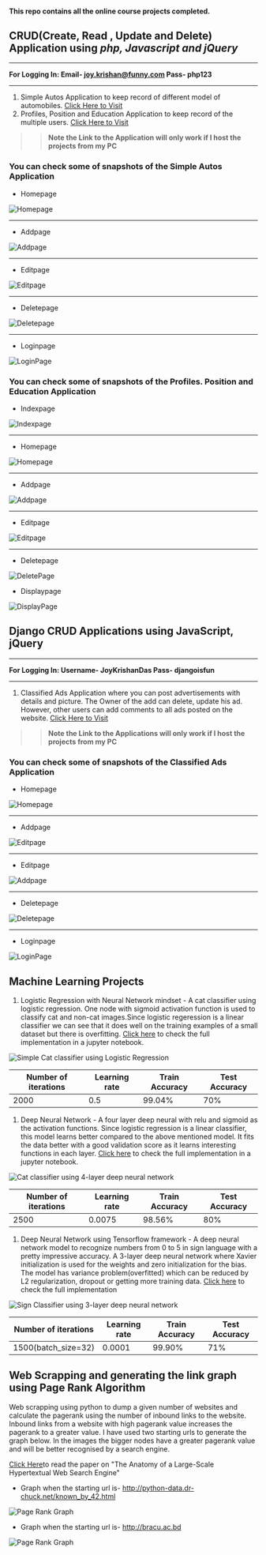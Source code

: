 #### **This repo contains all the online course projects completed.**



## CRUD(Create, Read , Update and Delete) Application using *php, Javascript and jQuery*
___
__For Logging In: Email- joy.krishan@funny.com Pass- php123__
___

1. Simple Autos Application to keep record of different model of automobiles. [Click Here to Visit]()
1. Profiles, Position and Education Application to keep record of the multiple users. [Click Here to Visit]()

>>**Note the Link to the Application will only work if I host the projects from my PC**


### You can check some of snapshots of the Simple Autos Application

* Homepage

![Homepage](https://github.com/JoyKrishan/Joy-s_Course_Projects/blob/master/PHP%20pictures/Autos_homepage.JPG)
___

* Addpage

![Addpage](https://github.com/JoyKrishan/Joy-s_Course_Projects/blob/master/PHP%20pictures/Autos_Addnew.JPG)
___

* Editpage

![Editpage](https://github.com/JoyKrishan/Joy-s_Course_Projects/blob/master/PHP%20pictures/Autos_editpage.JPG)
___

* Deletepage

![Deletepage](https://github.com/JoyKrishan/Joy-s_Course_Projects/blob/master/PHP%20pictures/Autos_deletepage.JPG)
___

* Loginpage 

![LoginPage](https://github.com/JoyKrishan/Joy-s_Course_Projects/blob/master/PHP%20pictures/Autos_Loginpage.JPG)

### You can check some of snapshots of the Profiles. Position and Education Application

* Indexpage

![Indexpage](https://github.com/JoyKrishan/Joy-s_Course_Projects/blob/master/PHP%20pictures/Profiles_IndexPage.JPG)
___

* Homepage

![Homepage](https://github.com/JoyKrishan/Joy-s_Course_Projects/blob/master/PHP%20pictures/Profiles_Homepage.JPG)
___

* Addpage

![Addpage](https://github.com/JoyKrishan/Joy-s_Course_Projects/blob/master/PHP%20pictures/Profiles_Addpage.JPG)
___

* Editpage

![Editpage](https://github.com/JoyKrishan/Joy-s_Course_Projects/blob/master/PHP%20pictures/Profiles_editpage.JPG)
___

* Deletepage 

![DeletePage](https://github.com/JoyKrishan/Autos-App-Using-PHP/blob/master/PHP%20pictures/Profiles_deletepage.JPG)

* Displaypage

![DisplayPage](https://github.com/JoyKrishan/Joy-s_Course_Projects/blob/master/PHP%20pictures/Profiles_displaypage.JPG)

## Django CRUD Applications using JavaScript, jQuery
___
__For Logging In: Username- JoyKrishanDas Pass- djangoisfun__
___
1. Classified Ads Application where you can post advertisements with details and picture. The Owner of the add can delete, update his ad. However, other users can add comments to all ads posted on the website. [Click Here to Visit]()


>> **Note the Link to the Applications will only work if I host the projects from my PC**


### You can check some of snapshots of the Classified Ads Application
* Homepage

![Homepage](https://github.com/JoyKrishan/Autos-App-Using-PHP/blob/master/Django%20Pictures/Homepage.JPG)
___

* Addpage

![Editpage](https://github.com/JoyKrishan/Autos-App-Using-PHP/blob/master/Django%20Pictures/Editpage.JPG)
___

* Editpage

![Addpage](https://github.com/JoyKrishan/Autos-App-Using-PHP/blob/master/Django%20Pictures/Capture.JPG)
___

* Deletepage

![Deletepage](https://github.com/JoyKrishan/Autos-App-Using-PHP/blob/master/Django%20Pictures/Deletepage.JPG)
___

* Loginpage 

![LoginPage](https://github.com/JoyKrishan/Autos-App-Using-PHP/blob/master/Django%20Pictures/Loginpage.JPG)


## Machine Learning Projects

1. Logistic Regression with Neural Network mindset - A cat classifier using logistic regression. One node with sigmoid activation function is used to classify cat and non-cat images.Since logistic regeression is a linear classifier we can see that it does well on the training examples of a small dataset but there is overfitting. [Click here](https://github.com/JoyKrishan/Joy-s_Course_Projects/blob/master/Machine%20Learning/Logistic%20Regression%20as%20a%20Neural%20Network/Logistic_Regression_with_a_Neural_Network_mindset_v6a.ipynb) to check the full implementation in a jupyter notebook.

![Simple Cat classifier using Logistic Regression](https://github.com/JoyKrishan/Joy-s_Course_Projects/blob/master/Deep%20Images/Cat_classifications_using_Logistic__regression.JPG)

 Number of iterations | Learning rate | Train Accuracy | Test Accuracy 
 -------------------- | ------------- | -------------- | ------------- 
| 2000 | 0.5 | 99.04% | 70% |

1. Deep Neural Network - A four layer deep neural with relu and sigmoid as the activation functions. Since logistic regression is a linear classifier, this model learns better compared to the above mentioned model. It fits the data better with a good validation score as it learns interesting functions in each layer. [Click here](https://github.com/JoyKrishan/Joy-s_Course_Projects/blob/master/Machine%20Learning/Deep%20Neural%20Network%20Application_%20Image%20Classification/Deep%20Neural%20Network%20-%20Application%20v8.ipynb) to check the full implementation in a jupyter notebook.

![Cat classifier using 4-layer deep neural network](https://github.com/JoyKrishan/Joy-s_Course_Projects/blob/master/Deep%20Images/Cat_classification_using_NN.JPG)


 Number of iterations | Learning rate | Train Accuracy | Test Accuracy 
 -------------------- | ------------- | -------------- | ------------- 
| 2500 | 0.0075 | 98.56% | 80% |

1. Deep Neural Network using Tensorflow framework - A deep neural network model to recognize numbers from 0 to 5 in sign language with a pretty impressive accuracy. A 3-layer deep neural network where Xavier initialization is used for the weights and zero initialization for the bias. The model has variance problem(overfitted) which can be reduced by 
L2 regularization, dropout or getting more training data. [Click here](https://github.com/JoyKrishan/Joy-s_Course_Projects/blob/master/Machine%20Learning/Deep%20Neural%20Network%20using%20Tensorflow/Tensorflow%20Tutorial%20v3a.ipynb) to  check the full implementation

![Sign Classifier using 3-layer deep neural network](https://github.com/JoyKrishan/Joy-s_Course_Projects/blob/master/Deep%20Images/Tensorflow.JPG)

 Number of iterations | Learning rate | Train Accuracy | Test Accuracy 
 -------------------- | ------------- | -------------- | ------------- 
 1500(batch_size=32) | 0.0001 | 99.90% | 71% 
 



## Web Scrapping and generating the link graph using Page Rank Algorithm

Web scrapping using python to dump a given number of websites and calculate the pagerank using the number of inbound links to the website. Inbound links from a website with high pagerank value increases the pagerank to a greater value. 
I have used two starting urls to generate the graph below. In the images the bigger nodes have a greater pagerank value and will be better recognised by a search engine.

[Click Here](https://github.com/JoyKrishan/Joy-s_Course_Projects/blob/master/Web%20Scrapping%20using%20Python/The%20Anatomy%20of%20a%20Search%20Engine.doc)to read the paper on "The Anatomy of a Large-Scale Hypertextual Web Search Engine"

* Graph when the starting url is- http://python-data.dr-chuck.net/known_by_42.html

![Page Rank Graph](https://github.com/JoyKrishan/Joy-s_Course_Projects/blob/master/Web%20Scrapping%20using%20Python/html_1.PNG)

* Graph when the starting url is- http://bracu.ac.bd

![Page Rank Graph](https://github.com/JoyKrishan/Joy-s_Course_Projects/blob/master/Web%20Scrapping%20using%20Python/html_2.PNG)
